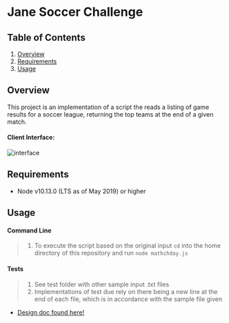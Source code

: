 # Jane Soccer Challenge

## Table of Contents

1. [Overview](#overview)
1. [Requirements](#requirements)
1. [Usage](#usage)

## Overview

This project is an implementation of a script the reads a listing of game results for a soccer league, returning the top teams at the end of a given match.

#### Client Interface:

![interface](https://media.giphy.com/media/XaSVOo0BD0sivemH2X/giphy.gif)

## Requirements

- Node v10.13.0 (LTS as of May 2019) or higher

## Usage

#### Command Line 

> 1. To execute the script based on the original input `cd` into the home directory of this repository and run  `node mathchday.js`

#### Tests

> 1. See test folder with other sample input .txt files 
> 1. Implementations of test due rely on there being a new line at the end of each file, which is in accordance with the sample file given 

- [Design doc found here!](https://github.com/ianlennymatthews/jane-challenge/blob/main/DESIGNDOC.md)

